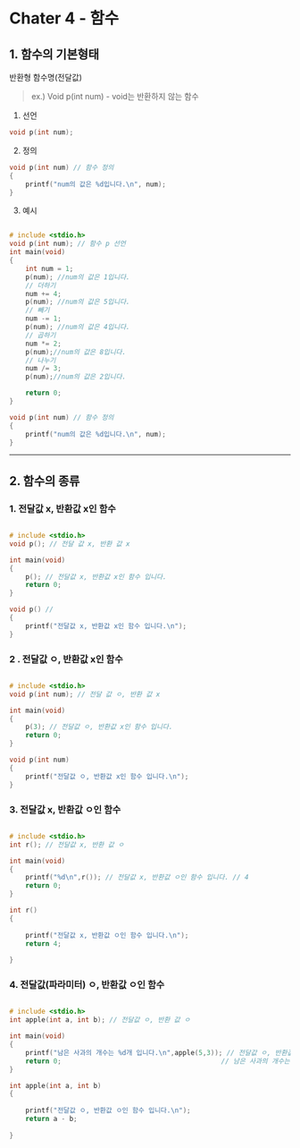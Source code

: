 # Chater 4 - 함수

## 1. 함수의 기본형태

반환형 함수명(전달값)  
  > ex.) Void p(int num) - void는 반환하지 않는 함수  
  
1. 선언  
```c
void p(int num);
```
2. 정의
```c
void p(int num) // 함수 정의
{
    printf("num의 값은 %d입니다.\n", num);
}
```
3. 예시
```c

# include <stdio.h>
void p(int num); // 함수 p 선언
int main(void)
{   
    int num = 1;
    p(num); //num의 값은 1입니다.
    // 더하기
    num += 4;
    p(num); //num의 값은 5입니다.
    // 빼기
    num -= 1;
    p(num); //num의 값은 4입니다.
    // 곱하기
    num *= 2;
    p(num);//num의 값은 8입니다.
    // 나누기
    num /= 3;
    p(num);//num의 값은 2입니다.

    return 0;
}

void p(int num) // 함수 정의
{
    printf("num의 값은 %d입니다.\n", num);
}
```
---
## 2. 함수의 종류

### 1. 전달값 x, 반환값 x인 함수
```c

# include <stdio.h>
void p(); // 전달 값 x, 반환 값 x

int main(void)
{  
    p(); // 전달값 x, 반환값 x인 함수 입니다.
    return 0;
}

void p() // 
{
    printf("전달값 x, 반환값 x인 함수 입니다.\n");
}
```
### 2 . 전달값 ㅇ, 반환값 x인 함수
``` c

# include <stdio.h>
void p(int num); // 전달 값 ㅇ, 반환 값 x

int main(void)
{  
    p(3); // 전달값 ㅇ, 반환값 x인 함수 입니다.
    return 0;
}

void p(int num) 
{
    printf("전달값 ㅇ, 반환값 x인 함수 입니다.\n");
}
```
### 3. 전달값 x, 반환값 ㅇ인 함수
``` c

# include <stdio.h>
int r(); // 전달값 x, 반환 값 ㅇ

int main(void)
{  
    printf("%d\n",r()); // 전달값 x, 반환값 ㅇ인 함수 입니다. // 4
    return 0;
}

int r()
{
    
    printf("전달값 x, 반환값 ㅇ인 함수 입니다.\n");
    return 4;
    
}
```
### 4. 전달값(파라미터) ㅇ, 반환값 ㅇ인 함수
``` c

# include <stdio.h>
int apple(int a, int b); // 전달값 ㅇ, 반환 값 ㅇ

int main(void)
{  
    printf("남은 사과의 개수는 %d개 입니다.\n",apple(5,3)); // 전달값 ㅇ, 반환값 ㅇ인 함수 입니다. 
    return 0;                                        // 남은 사과의 개수는 2개 입니다.
}

int apple(int a, int b)
{
    
    printf("전달값 ㅇ, 반환값 ㅇ인 함수 입니다.\n");
    return a - b;
    
}
```
 
